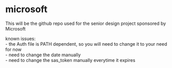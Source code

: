 # microsoft

This will be the github repo used for the senior design project sponsored by Microsoft  

known issues:  
    - the Auth file is PATH dependent, so you will need to change it to your need for now  
    - need to change the date manually  
    - need to change the sas_token manually everytime it expires
